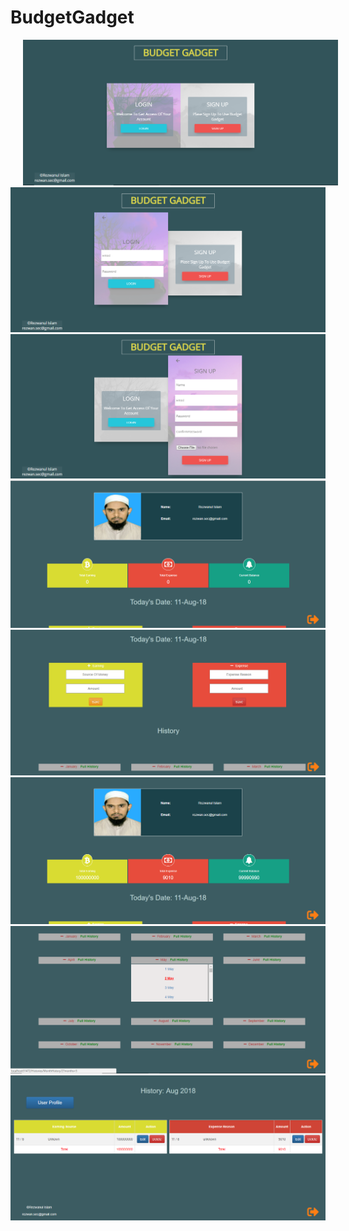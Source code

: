 # BudgetGadget
<body>
<div class="gallery" style="float:left">
    <img src="Images/Screenshot_1.png" hspace="20">
    <img src="Images/Screenshot_2.png">
    <img src="Images/Screenshot_3.png">
    <img src="Images/Screenshot_4.png">
    <img src="Images/Screenshot_5.png">
    <img src="Images/Screenshot_6.png">
    <img src="Images/Screenshot_7.png">
    <img src="Images/Screenshot_8.png">
</div>  
</body>
